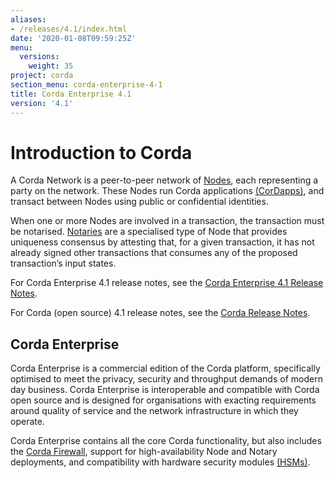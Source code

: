 ```yaml
---
aliases:
- /releases/4.1/index.html
date: '2020-01-08T09:59:25Z'
menu:
  versions:
    weight: 35
project: corda
section_menu: corda-enterprise-4-1
title: Corda Enterprise 4.1
version: '4.1'
---
```


# Introduction to Corda

A Corda Network is a peer-to-peer network of [Nodes](corda-nodes-index.md), each representing a party on the network.
These Nodes run Corda applications [(CorDapps)](building-a-cordapp-index.md), and transact between Nodes using public or
confidential identities.

When one or more Nodes are involved in a transaction, the transaction must be notarised. [Notaries](running-a-notary.md) are a specialised type
of Node that provides uniqueness consensus by attesting that, for a given transaction, it has not already signed other
transactions that consumes any of the proposed transaction’s input states.

For Corda Enterprise 4.1 release notes, see the [Corda Enterprise 4.1 Release Notes](release-notes-enterprise.md).

For Corda (open source) 4.1 release notes, see the [Corda Release Notes](../../corda-os/4.1/release-notes.md).

## Corda Enterprise

Corda Enterprise is a commercial edition of the Corda platform, specifically optimised to meet the privacy, security and
throughput demands of modern day business. Corda Enterprise is interoperable and compatible with Corda open source and
is designed for organisations with exacting requirements around quality of service and the network infrastructure in
which they operate.

Corda Enterprise contains all the core Corda functionality, but also includes the [Corda Firewall](corda-firewall-component.md),
support for high-availability Node and Notary deployments, and compatibility with hardware security modules [(HSMs)](cryptoservice-configuration.md).
